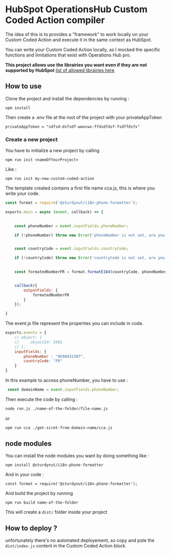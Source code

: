 # HubSpot OperationsHub Custom Coded Action compiler


The idea of this is to provides a "framework" to work locally on your Custom Coded Action and execute it in the same context as HubSpot. 

You can write your Custom Coded Action locally, as I mocked the specific functions and limitations that exist with Operations Hub pro.


**This project allows use the librairies you want even if they are not supported by HubSpot** [list of allowed librairies here](https://developers.hubspot.com/docs/api/workflows/custom-code-actions#:~:text=Node.js%20supported%20libraries)


## How to use

Clone the project and install the dependencies by running : 

```
npm install 
```

Then create a .env file at the root of the project with your privateAppToken 

```
privateAppToken = "sdfsd-dsfsdf-wwxcwx-ffdsdfdsf-fsdffdsfs"
```

### Create a new project 


You have to initialize a new project by calling 

```
npm run init <nameOfYourProject>
```

Like :

```
npm run init my-new-custom-coded-action
```

The template created contains a first file name cca.js, this is where you write your code. 



```JavaScript 
const format = require('@sturdynut/i18n-phone-formatter');

exports.main = async (event, callback) => {

    
    const phoneNumber = event.inputFields.phoneNumber;

    if (!phoneNumber) throw new Error('phoneNumber is not set, are you sure you put phoneNumber in the "properties to include in code" ? ');


    const countryCode = event.inputFields.countryCode;

    if (!countryCode) throw new Error('countryCode is not set, are you sure you put country in the "properties to include in code" ? ');

    
    const formatedNumberFR = format.formatE164(countryCode, phoneNumber); // +14155552671


    callback({
        outputFields: {
            formatedNumberFR
        }
    });

}

```

The event.js file represent the properties you can include in code. 


```JavaScript
exports.events = {
    // object: {
    //     objectId: 3401
    // },
    inputFields: {
        phoneNumber : "0698432387",
        countryCode: "FR"
    }
}
```

In this example to access phoneNumber, you have to use : 

```JavaScript
 const domainName = event.inputFields.phoneNumber;
```

Then execute the code by calling : 

```bash
node run.js ./name-of-the-folder/file-name.js 
```

or 

```bash
npm run cca ./get-siret-from-domain-name/cca.js
```

## node modules 

You can install the node modules you want by doing something like : 

``` 
npm install @sturdynut/i18n-phone-formatter
```

And in your code : 

```
const format = require('@sturdynut/i18n-phone-formatter');
```

And build the project by running 

```
npm run build name-of-the-folder
```

This will create a ```dist/``` folder inside your project


## How to deploy ?

unfortunately there's no automated deployement, so copy and pste the ```dist/index.js``` content in the  Custom Coded Action block. 